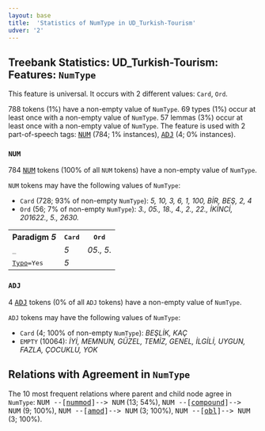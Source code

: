 ```yaml
---
layout: base
title:  'Statistics of NumType in UD_Turkish-Tourism'
udver: '2'
---
```


## Treebank Statistics: UD_Turkish-Tourism: Features: `NumType`

This feature is universal.
It occurs with 2 different values: `Card`, `Ord`.

788 tokens (1%) have a non-empty value of `NumType`.
69 types (1%) occur at least once with a non-empty value of `NumType`.
57 lemmas (3%) occur at least once with a non-empty value of `NumType`.
The feature is used with 2 part-of-speech tags: <tt><a href="tr_tourism-pos-NUM.html">NUM</a></tt> (784; 1% instances), <tt><a href="tr_tourism-pos-ADJ.html">ADJ</a></tt> (4; 0% instances).

### `NUM`

784 <tt><a href="tr_tourism-pos-NUM.html">NUM</a></tt> tokens (100% of all `NUM` tokens) have a non-empty value of `NumType`.

`NUM` tokens may have the following values of `NumType`:

* `Card` (728; 93% of non-empty `NumType`): <em>5, 10, 3, 6, 1, 100, BİR, BEŞ, 2, 4</em>
* `Ord` (56; 7% of non-empty `NumType`): <em>3., 05., 18., 4., 2., 22., İKİNCİ, 201622., 5., 2630.</em>

<table>
  <tr><th>Paradigm <i>5</i></th><th><tt>Card</tt></th><th><tt>Ord</tt></th></tr>
  <tr><td><tt>_</tt></td><td><em>5</em></td><td><em>05., 5.</em></td></tr>
  <tr><td><tt><tt><a href="tr_tourism-feat-Typo.html">Typo</a></tt><tt>=Yes</tt></tt></td><td><em>5</em></td><td></td></tr>
</table>

### `ADJ`

4 <tt><a href="tr_tourism-pos-ADJ.html">ADJ</a></tt> tokens (0% of all `ADJ` tokens) have a non-empty value of `NumType`.

`ADJ` tokens may have the following values of `NumType`:

* `Card` (4; 100% of non-empty `NumType`): <em>BEŞLİK, KAÇ</em>
* `EMPTY` (10064): <em>İYİ, MEMNUN, GÜZEL, TEMİZ, GENEL, İLGİLİ, UYGUN, FAZLA, ÇOCUKLU, YOK</em>

## Relations with Agreement in `NumType`

The 10 most frequent relations where parent and child node agree in `NumType`:
<tt>NUM --[<tt><a href="tr_tourism-dep-nummod.html">nummod</a></tt>]--> NUM</tt> (13; 54%),
<tt>NUM --[<tt><a href="tr_tourism-dep-compound.html">compound</a></tt>]--> NUM</tt> (9; 100%),
<tt>NUM --[<tt><a href="tr_tourism-dep-amod.html">amod</a></tt>]--> NUM</tt> (3; 100%),
<tt>NUM --[<tt><a href="tr_tourism-dep-obl.html">obl</a></tt>]--> NUM</tt> (3; 100%).

